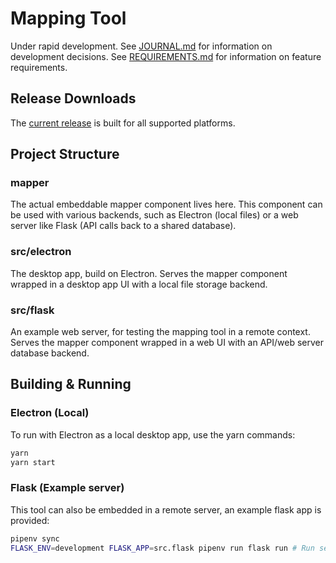 # Mapping Tool
Under rapid development.
See [JOURNAL.md](JOURNAL.md) for information on development decisions.
See [REQUIREMENTS.md](REQUIREMENTS.md) for information on feature requirements.

## Release Downloads
The [current release](https://github.com/mapper1024/mapper1024/releases/latest) is built for all supported platforms.

## Project Structure
### mapper
The actual embeddable mapper component lives here.
This component can be used with various backends, such as Electron (local files) or a web server like Flask (API calls back to a shared database).

### src/electron
The desktop app, build on Electron.
Serves the mapper component wrapped in a desktop app UI with a local file storage backend.

### src/flask
An example web server, for testing the mapping tool in a remote context.
Serves the mapper component wrapped in a web UI with an API/web server database backend.

## Building & Running
### Electron (Local)
To run with Electron as a local desktop app, use the yarn commands:
```sh
yarn
yarn start
```

### Flask (Example server)
This tool can also be embedded in a remote server, an example flask app is provided:
```sh
pipenv sync
FLASK_ENV=development FLASK_APP=src.flask pipenv run flask run # Run server on 127.0.0.1:5000
```
